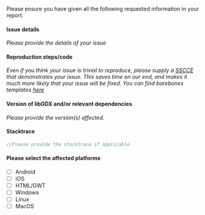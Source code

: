 Please ensure you have given all the following requested information in your report.

#### Issue details
_Please provide the details of your issue_

#### Reproduction steps/code
_Even if you think your issue is trivial to reproduce, please supply a [SSCCE](http://sscce.org/) that demonstrates your issue.  This saves time on our end, and makes it much more likely that your issue will be fixed.
You can find barebones templates [here](https://github.com/libgdx/libgdx/wiki/Getting-help)_

#### Version of libGDX and/or relevant dependencies
_Please provide the version(s) affected._

#### Stacktrace
```java
//Please provide the stacktrace if applicable 
```

#### Please select the affected platforms
- [ ] Android
- [ ] iOS
- [ ] HTML/GWT
- [ ] Windows
- [ ] Linux
- [ ] MacOS
